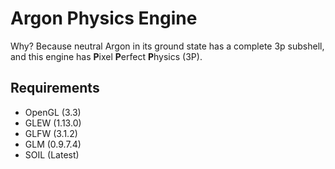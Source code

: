 Argon Physics Engine
======================
Why? Because neutral Argon in its ground state has a complete 3p subshell,
and this engine has **P**ixel **P**erfect **P**hysics (3P).

Requirements
------------
* OpenGL (3.3)
* GLEW   (1.13.0)
* GLFW   (3.1.2)
* GLM    (0.9.7.4)
* SOIL   (Latest)
